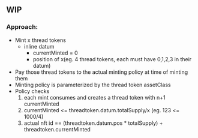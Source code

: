 ## WIP


### Approach:

- Mint x thread tokens  
    - inline datum
        - currentMinted = 0  
        - position of x(eg. 4 thread tokens, each must have 0,1,2,3 in their datum)  
- Pay those thread tokens to the actual minting policy at time of minting them  
- Minting policy is parameterized by the thread token assetClass  
- Policy checks
    1. each mint consumes and creates a thread token with n+1 currentMinted  
    2. currentMinted <= threadtoken.datum.totalSupply/x (eg. 123 <= 1000/4)  
    3. actual nft id == (threadtoken.datum.pos * totalSupply) + threadtoken.currentMinted  
